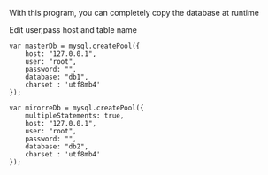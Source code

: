 With this program, you can completely copy the database at runtime

Edit user,pass host and table name

	var masterDb = mysql.createPool({
		host: "127.0.0.1",
		user: "root",
		password: "",
		database: "db1",
		charset : 'utf8mb4'
	});

	var mirorreDb = mysql.createPool({
		multipleStatements: true,
		host: "127.0.0.1",
		user: "root",
		password: "",
		database: "db2",
		charset : 'utf8mb4'	
	});

